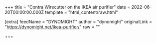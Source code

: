 
+++
title = "Contra Wirecutter on the IKEA air purifier"
date = 2022-06-20T00:00:00.000Z
template = "html_content/raw.html"

[extra]
feedName = "DYNOMIGHT"
author = "dynomight"
originalLink = "https://dynomight.net/ikea-purifier/"
raw = ""

+++


